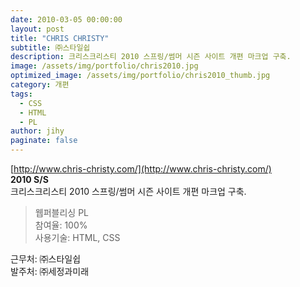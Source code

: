 ```yaml
---
date: 2010-03-05 00:00:00
layout: post
title: "CHRIS CHRISTY"
subtitle: ㈜스타일쉽
description: 크리스크리스티 2010 스프링/썸머 시즌 사이트 개편 마크업 구축.
image: /assets/img/portfolio/chris2010.jpg
optimized_image: /assets/img/portfolio/chris2010_thumb.jpg
category: 개편
tags:
  - CSS
  - HTML
  - PL
author: jihy
paginate: false
---
```


[http://www.chris-christy.com/](http://www.chris-christy.com/)<br>
**2010 S/S** <br>
크리스크리스티 2010 스프링/썸머 시즌 사이트 개편 마크업 구축.

> 웹퍼블리싱 PL <br>
참여율: 100% <br>
사용기술: HTML, CSS

근무처: ㈜스타일쉽 <br>
발주처: ㈜세정과미래